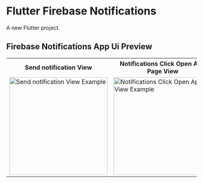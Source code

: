 # Flutter Firebase Notifications

A new Flutter project.


## Firebase Notifications App Ui Preview

<table>
  
  
<tr>                    
   <th>Send notification View</th>
   <th>Notifications Click Open App Page View</th>
</tr>  
  
  
  
<tr>

<td>
    <img src="https://github.com/mdsomad/Flutter_Firebase_Notifications/assets/103892160/ad9cd1fe-ee12-4714-97d5-5d3db3ed591f" alt="Send notification View Example" width="260"/>
</td>
  
<td>
    <img src="https://github.com/mdsomad/Flutter_Firebase_Notifications/assets/103892160/ed3cf840-0488-475b-99b4-791a6cc03c1b" alt="Notifications Click Open App View Example" width="260"/>
</td>


  
</tr>

</table>


